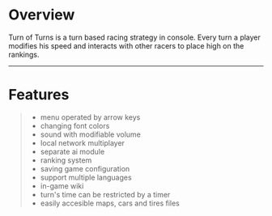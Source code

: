 Overview
========
Turn of Turns is a turn based racing strategy in console.
Every turn a player modifies his speed and interacts with other racers to place high on the rankings.

---------------

Features
=======
> - menu operated by arrow keys
> - changing font colors
> - sound with modifiable volume
> - local network multiplayer
> - separate ai module
> - ranking system
> - saving game configuration
> - support multiple languages
> - in-game wiki
> - turn's time can be restricted by a timer
> - easily accesible maps, cars and tires files 
